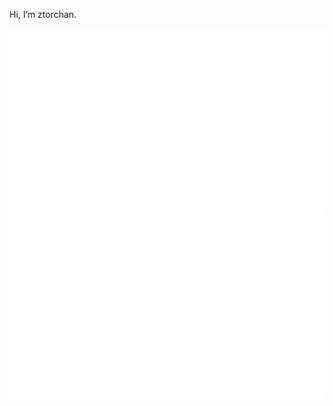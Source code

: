 Hi, I’m ztorchan.  

![](https://raw.githubusercontent.com/ztorchan/github-stats/master/generated/overview.svg)
![](https://raw.githubusercontent.com/ztorchan/github-stats/master/generated/languages.svg)  

<!---
ztorchan/ztorchan is a ✨ special ✨ repository because its `README.md` (this file) appears on your GitHub profile.
You can click the Preview link to take a look at your changes.
--->
